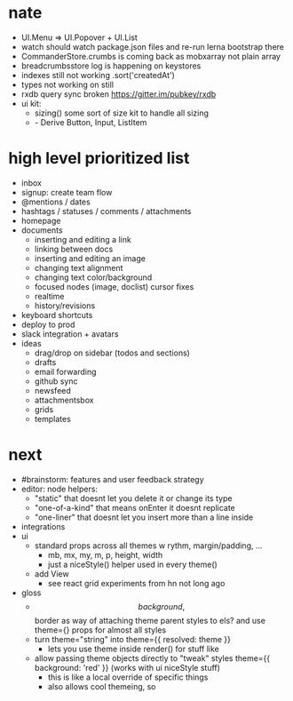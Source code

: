 # nate
  - UI.Menu => UI.Popover + UI.List
  - watch should watch package.json files and re-run lerna bootstrap there
  - CommanderStore.crumbs is coming back as mobxarray not plain array
  - breadcrumbsstore log is happening on keystores
  - indexes still not working .sort('createdAt')
  - types not working on <Views /> still
  - rxdb query sync broken https://gitter.im/pubkey/rxdb
  - ui kit:
    - sizing() some sort of size kit to handle all sizing
    - <Surface height={1} rounded chromeless gloss clear />
      - Derive Button, Input, ListItem

# high level prioritized list
  - inbox
  - signup: create team flow
  - @mentions / dates
  - hashtags / statuses / comments / attachments
  - homepage
  - documents
    - inserting and editing a link
    - linking between docs
    - inserting and editing an image
    - changing text alignment
    - changing text color/background
    - focused nodes (image, doclist) cursor fixes
    - realtime
    - history/revisions
  - keyboard shortcuts
  - deploy to prod
  - slack integration + avatars
  - ideas
    - drag/drop on sidebar (todos and sections)
    - drafts
    - email forwarding
    - github sync
    - newsfeed
    - attachmentsbox
    - grids
    - templates

# next
  - #brainstorm: features and user feedback strategy
  - editor: node helpers:
    - "static" that doesnt let you delete it or change its type
    - "one-of-a-kind" that means onEnter it doesnt replicate
    - "one-liner" that doesnt let you insert more than a line inside
  - integrations
  - ui
    - standard props across all themes w rythm, margin/padding, ...
      - mb, mx, my, m, p, height, width
      - just a niceStyle() helper used in every theme()
    - add View
      - see react grid experiments from hn not long ago
  - gloss
    - $$background, $$border as way of attaching theme parent styles to els? and use theme={} props for almost all styles
    - turn theme="string" into theme={{ resolved: theme }}
      - lets you use theme inside render() for stuff like <Icon color={theme.color} />
    - allow passing theme objects directly to "tweak" styles theme={{ background: 'red' }} (works with ui niceStyle stuff)
      - this is like a local override of specific things
      - also allows cool themeing, so <Title /> and then InlineTitle = <Title theme={{ borderBottomSize, etc etc }} />
    - add color adjustment objects so no need for outside lib:
      - { background: { color: 'red', lighten: 0.5, alpha: 0.1 } }
        - could have references?:
          - { background: { color: '.color', lighten: 0.5, alpha: 0.1 } }

# fast pouch w workers
- https://github.com/jkleinsc/telegraph

motion_/extractStatics.js at 5d534f71d92048f0afaa1e2632d5727739490619 · motion/motion_
https://github.com/motion/motion_/blob/5d534f71d92048f0afaa1e2632d5727739490619/packages/transform/src/lib/extractStatics.js

motion_/Statement.js at 5d534f71d92048f0afaa1e2632d5727739490619 · motion/motion_
https://github.com/motion/motion_/blob/5d534f71d92048f0afaa1e2632d5727739490619/packages/transform/src/nodes/Statement.js

Drag and Drop between two different containers with different elements · Issue #542 · react-dnd/react-dnd
https://github.com/react-dnd/react-dnd/issues/542

experiments/sortable-target at master · rafaelquintanilha/experiments
https://github.com/rafaelquintanilha/experiments/tree/master/sortable-target
